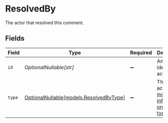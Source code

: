 # ResolvedBy

The actor that resolved this comment.


## Fields

| Field                                                                         | Type                                                                          | Required                                                                      | Description                                                                   |
| ----------------------------------------------------------------------------- | ----------------------------------------------------------------------------- | ----------------------------------------------------------------------------- | ----------------------------------------------------------------------------- |
| `id`                                                                          | *OptionalNullable[str]*                                                       | :heavy_minus_sign:                                                            | An ID to identify the actor.                                                  |
| `type`                                                                        | [OptionalNullable[models.ResolvedByType]](../models/resolvedbytype.md)        | :heavy_minus_sign:                                                            | The type of actor. [Read more information on actor types here](/docs/actors). |